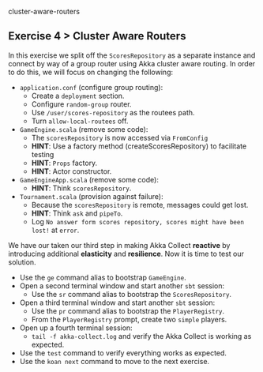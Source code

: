 cluster-aware-routers

## Exercise 4 > Cluster Aware Routers

In this exercise we split off the `ScoresRepository` as a separate instance and connect by way of a group router using Akka cluster aware routing. In order to do this, we will focus on changing the following:

- `application.conf` (configure group routing):
    - Create a `deployment` section.  
    - Configure `random-group` router.
    - Use `/user/scores-repository` as the routees path.
    - Turn `allow-local-routees` off.
- `GameEngine.scala` (remove some code):
    - The `scoresRepository` is now accessed via `FromConfig`
    - **HINT**: Use a factory method (createScoresRepository) to facilitate testing
    - **HINT**: `Props` factory.
    - **HINT**: Actor constructor.
- `GameEngineApp.scala` (remove some code):
    - **HINT**: Think `scoresRepository`.
- `Tournament.scala` (provision against failure):
    - Because the `scoresRepository` is remote, messages could get lost. 
    - **HINT**: Think `ask` and `pipeTo`.
    - Log `No answer form scores repository, scores might have been lost!` at `error`.

We have our taken our third step in making Akka Collect **reactive** by introducing additional **elasticity** and **resilience**. Now it is time to test our solution.

- Use the `ge` command alias to bootstrap `GameEngine`.
- Open a second terminal window and start another `sbt` session:
    - Use the `sr` command alias to bootstrap the `ScoresRepository`.
- Open a third terminal window and start another `sbt` session:
    - Use the `pr` command alias to bootstrap the `PlayerRegistry`.
    - From the `PlayerRegistry` prompt, create two `simple` players.
- Open up a fourth terminal session:
    - `tail -f akka-collect.log` and verify the Akka Collect is working as expected.
- Use the `test` command to verify everything works as expected.
- Use the `koan next` command to move to the next exercise.
